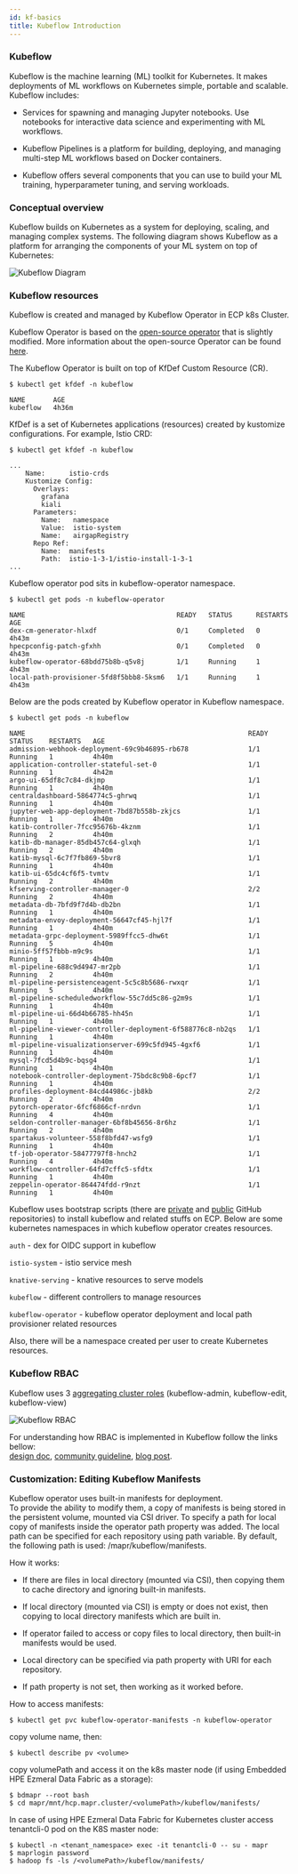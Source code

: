 ```yaml
---
id: kf-basics
title: Kubeflow Introduction
---
```


### Kubeflow
Kubeflow is the machine learning (ML) toolkit for Kubernetes. It makes deployments of ML workflows on Kubernetes simple, portable and scalable.
Kubeflow includes:

 - Services for spawning and managing Jupyter notebooks. Use notebooks for interactive data science and experimenting with ML workflows.

 - Kubeflow Pipelines is a platform for building, deploying, and managing multi-step ML workflows based on Docker containers.

 - Kubeflow offers several components that you can use to build your ML training, hyperparameter tuning, and serving workloads.

### Conceptual overview

Kubeflow builds on Kubernetes as a system for deploying, scaling, and managing complex systems. The following diagram shows Kubeflow as a platform for arranging the components of your ML system on top of Kubernetes:

![Kubeflow Diagram](kf-diagram.png)

### Kubeflow resources

Kubeflow is created and managed by Kubeflow Operator in ECP k8s Cluster.

Kubeflow Operator is based on the [open-source operator](https://github.com/kubeflow/kfctl/blob/master/operator.md) that is slightly modified. 
More information about the open-source Operator can be found [here](https://docs.google.com/document/d/1vNBZOM-gDMpwTbhx0EDU6lDpyUjc7vhT3bdOWWCRjdk/edit).

The Kubeflow Operator is built on top of KfDef Custom Resource (CR). 

```
$ kubectl get kfdef -n kubeflow

NAME       AGE
kubeflow   4h36m
```

KfDef is a set of Kubernetes applications (resources) created by kustomize configurations. For example, Istio CRD:

```
$ kubectl get kfdef -n kubeflow

...
    Name:      istio-crds
    Kustomize Config:
      Overlays:
        grafana
        kiali
      Parameters:
        Name:   namespace
        Value:  istio-system
        Name:   airgapRegistry
      Repo Ref:
        Name:  manifests
        Path:  istio-1-3-1/istio-install-1-3-1
...
```

Kubeflow operator pod sits in kubeflow-operator namespace.

```
$ kubectl get pods -n kubeflow-operator

NAME                                      READY   STATUS      RESTARTS   AGE
dex-cm-generator-hlxdf                    0/1     Completed   0          4h43m
hpecpconfig-patch-gfxhh                   0/1     Completed   0          4h43m
kubeflow-operator-68bdd75b8b-q5v8j        1/1     Running     1          4h43m
local-path-provisioner-5fd8f5bbb8-5ksm6   1/1     Running     1          4h43m
```

Below are the pods created by Kubeflow operator in Kubeflow namespace.

```
$ kubectl get pods -n kubeflow

NAME                                                        READY   STATUS    RESTARTS   AGE
admission-webhook-deployment-69c9b46895-rb678               1/1     Running   1          4h40m
application-controller-stateful-set-0                       1/1     Running   1          4h42m
argo-ui-65df8c7c84-dkjmp                                    1/1     Running   1          4h40m
centraldashboard-5864774c5-ghrwq                            1/1     Running   1          4h40m
jupyter-web-app-deployment-7bd87b558b-zkjcs                 1/1     Running   1          4h40m
katib-controller-7fcc95676b-4kznm                           1/1     Running   2          4h40m
katib-db-manager-85db457c64-glxqh                           1/1     Running   2          4h40m
katib-mysql-6c7f7fb869-5bvr8                                1/1     Running   1          4h40m
katib-ui-65dc4cf6f5-tvmtv                                   1/1     Running   2          4h40m
kfserving-controller-manager-0                              2/2     Running   2          4h40m
metadata-db-7bfd9f7d4b-db2bn                                1/1     Running   1          4h40m
metadata-envoy-deployment-56647cf45-hjl7f                   1/1     Running   1          4h40m
metadata-grpc-deployment-5989ffcc5-dhw6t                    1/1     Running   5          4h40m
minio-5ff57fbbb-m9c9s                                       1/1     Running   1          4h40m
ml-pipeline-688c9d4947-mr2pb                                1/1     Running   2          4h40m
ml-pipeline-persistenceagent-5c5c8b5686-rwxqr               1/1     Running   5          4h40m
ml-pipeline-scheduledworkflow-55c7dd5c86-g2m9s              1/1     Running   1          4h40m
ml-pipeline-ui-66d4b66785-hh45n                             1/1     Running   1          4h40m
ml-pipeline-viewer-controller-deployment-6f588776c8-nb2qs   1/1     Running   1          4h40m
ml-pipeline-visualizationserver-699c5fd945-4gxf6            1/1     Running   1          4h40m
mysql-7fcd5d4b9c-bqsg4                                      1/1     Running   1          4h40m
notebook-controller-deployment-75bdc8c9b8-6pcf7             1/1     Running   1          4h40m
profiles-deployment-84cd44986c-jb8kb                        2/2     Running   2          4h40m
pytorch-operator-6fcf6866cf-nrdvn                           1/1     Running   4          4h40m
seldon-controller-manager-6bf8b45656-8r6hz                  1/1     Running   2          4h40m
spartakus-volunteer-558f8bfd47-wsfg9                        1/1     Running   1          4h40m
tf-job-operator-58477797f8-hnch2                            1/1     Running   4          4h40m
workflow-controller-64fd7cffc5-sfdtx                        1/1     Running   1          4h40m
zeppelin-operator-864474fdd-r9nzt                           1/1     Running   1          4h40m
```

Kubeflow uses bootstrap scripts (there are [private](https://github.com/mapr/private-kfctl/tree/v1.2.0-branch-mapr-5.3.0) and [public](https://github.com/HPEEzmeral/kubeflow) GitHub repositories) to install kubeflow and related stuffs on ECP. Below are some kubernetes namespaces in which kubeflow operator creates resources.

`auth` - dex for OIDC support in kubeflow

`istio-system` - istio service mesh

`knative-serving` - knative resources to serve models

`kubeflow` - different controllers to manage resources

`kubeflow-operator` - kubeflow operator deployment and local path provisioner related resources

Also, there will be a namespace created per user to create Kubernetes resources.

### Kubeflow RBAC 

Kubeflow uses 3 [aggregating cluster roles](https://kubernetes.io/docs/reference/access-authn-authz/rbac/#aggregated-clusterroles) (kubeflow-admin, kubeflow-edit, kubeflow-view) 

![Kubeflow RBAC](RBAC.png)

For understanding how RBAC is implemented in Kubeflow follow the links bellow:  
[design doc](https://docs.google.com/document/d/11Xi-I2OqJvUuy_Zg0NskMF9GmworRDJhlu68poDgK5c/edit?pli=1#heading=h.anwlhplaqdmg), [community guideline](https://github.com/yanniszark/kubeflow-community/blob/feature-auth-guideline/guidelines/auth.md), [blog post](https://medium.com/kubeflow/enabling-kubeflow-with-enterprise-grade-auth-for-on-premise-deployments-ae7dd13a69e5). 

### Customization: Editing Kubeflow Manifests 

Kubeflow operator uses built-in manifests for deployment.  
To provide the ability to modify them, a copy of manifests is being stored in the persistent volume, mounted via CSI driver. 
To specify a path for local copy of manifests inside the operator path property was added. 
The local path can be specified for each repository using path variable. By default, the following path is used: /mapr/kubeflow/manifests. 

How it works: 

- If there are files in local directory (mounted via CSI), then copying them to cache directory and ignoring built-in manifests. 

- If local directory (mounted via CSI) is empty or does not exist, then copying to local directory manifests which are built in. 

- If operator failed to access or copy files to local directory, then built-in manifests would be used. 

- Local directory can be specified via path property with URI for each repository. 

- If path property is not set, then working as it worked before. 

How to access manifests: 

`$ kubectl get pvc kubeflow-operator-manifests -n kubeflow-operator`

copy volume name, then: 

`$ kubectl describe pv <volume>`  

copy volumePath and access it on the k8s master node (if using Embedded HPE Ezmeral Data Fabric as a storage): 

```
$ bdmapr --root bash
$ cd mapr/mnt/hcp.mapr.cluster/<volumePath>/kubeflow/manifests/
```

In case of using HPE Ezmeral Data Fabric for Kubernetes cluster access tenantcli-0 pod on the K8S master node: 

```
$ kubectl -n <tenant_namespace> exec -it tenantcli-0 -- su - mapr
$ maprlogin password
$ hadoop fs -ls /<volumePath>/kubeflow/manifests/
```
